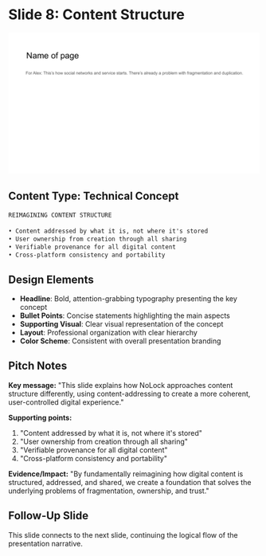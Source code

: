 # Slide 8: Content Structure

![Content Structure](../images/slide8.png)

## Content Type: Technical Concept

```
REIMAGINING CONTENT STRUCTURE

• Content addressed by what it is, not where it's stored
• User ownership from creation through all sharing
• Verifiable provenance for all digital content
• Cross-platform consistency and portability
```

## Design Elements

- **Headline**: Bold, attention-grabbing typography presenting the key concept
- **Bullet Points**: Concise statements highlighting the main aspects
- **Supporting Visual**: Clear visual representation of the concept
- **Layout**: Professional organization with clear hierarchy
- **Color Scheme**: Consistent with overall presentation branding

## Pitch Notes

**Key message:**
"This slide explains how NoLock approaches content structure differently, using content-addressing to create a more coherent, user-controlled digital experience."

**Supporting points:**
1. "Content addressed by what it is, not where it's stored"
2. "User ownership from creation through all sharing"
3. "Verifiable provenance for all digital content"
4. "Cross-platform consistency and portability"

**Evidence/Impact:**
"By fundamentally reimagining how digital content is structured, addressed, and shared, we create a foundation that solves the underlying problems of fragmentation, ownership, and trust."

## Follow-Up Slide

This slide connects to the next slide, continuing the logical flow of the presentation narrative.

